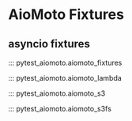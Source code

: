 # AioMoto Fixtures

## asyncio fixtures

::: pytest_aiomoto.aiomoto_fixtures

::: pytest_aiomoto.aiomoto_lambda

::: pytest_aiomoto.aiomoto_s3

::: pytest_aiomoto.aiomoto_s3fs
